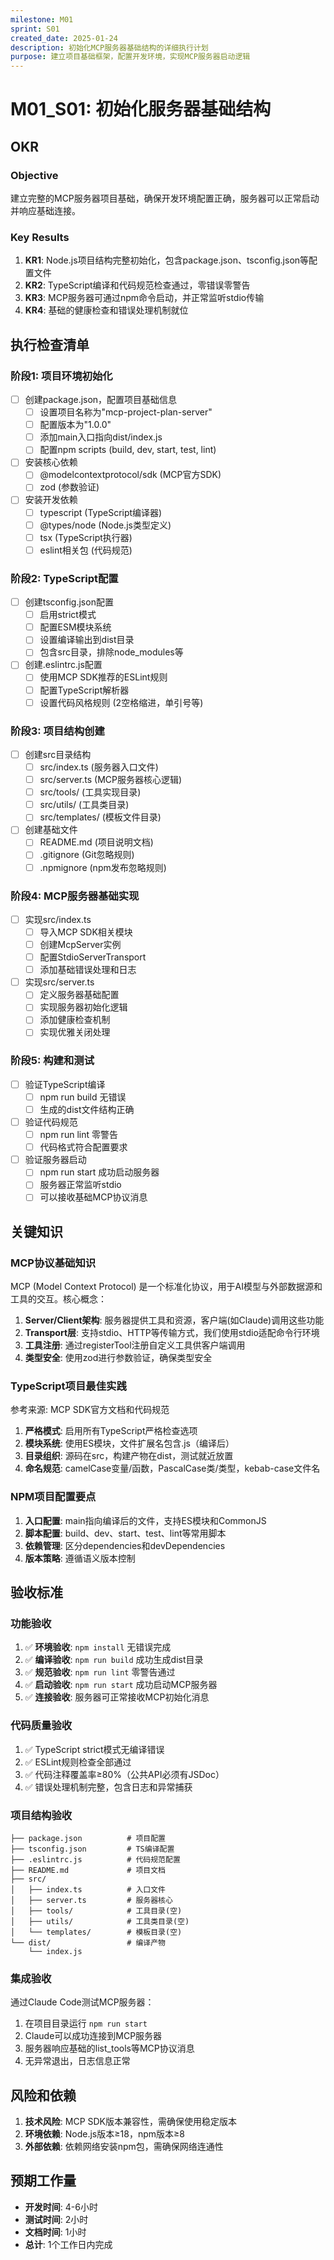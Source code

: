 ```yaml
---
milestone: M01
sprint: S01  
created_date: 2025-01-24
description: 初始化MCP服务器基础结构的详细执行计划
purpose: 建立项目基础框架，配置开发环境，实现MCP服务器启动逻辑
---
```


# M01_S01: 初始化服务器基础结构

## OKR

### Objective
建立完整的MCP服务器项目基础，确保开发环境配置正确，服务器可以正常启动并响应基础连接。

### Key Results
1. **KR1**: Node.js项目结构完整初始化，包含package.json、tsconfig.json等配置文件
2. **KR2**: TypeScript编译和代码规范检查通过，零错误零警告
3. **KR3**: MCP服务器可通过npm命令启动，并正常监听stdio传输
4. **KR4**: 基础的健康检查和错误处理机制就位

## 执行检查清单

### 阶段1: 项目环境初始化
- [ ] 创建package.json，配置项目基础信息
  - [ ] 设置项目名称为"mcp-project-plan-server"  
  - [ ] 配置版本为"1.0.0"
  - [ ] 添加main入口指向dist/index.js
  - [ ] 配置npm scripts (build, dev, start, test, lint)
- [ ] 安装核心依赖
  - [ ] @modelcontextprotocol/sdk (MCP官方SDK)
  - [ ] zod (参数验证)
- [ ] 安装开发依赖  
  - [ ] typescript (TypeScript编译器)
  - [ ] @types/node (Node.js类型定义)
  - [ ] tsx (TypeScript执行器)
  - [ ] eslint相关包 (代码规范)

### 阶段2: TypeScript配置
- [ ] 创建tsconfig.json配置
  - [ ] 启用strict模式
  - [ ] 配置ESM模块系统
  - [ ] 设置编译输出到dist目录
  - [ ] 包含src目录，排除node_modules等
- [ ] 创建.eslintrc.js配置
  - [ ] 使用MCP SDK推荐的ESLint规则
  - [ ] 配置TypeScript解析器
  - [ ] 设置代码风格规则 (2空格缩进，单引号等)

### 阶段3: 项目结构创建
- [ ] 创建src目录结构
  - [ ] src/index.ts (服务器入口文件)
  - [ ] src/server.ts (MCP服务器核心逻辑)
  - [ ] src/tools/ (工具实现目录)
  - [ ] src/utils/ (工具类目录)
  - [ ] src/templates/ (模板文件目录)
- [ ] 创建基础文件
  - [ ] README.md (项目说明文档)
  - [ ] .gitignore (Git忽略规则)
  - [ ] .npmignore (npm发布忽略规则)

### 阶段4: MCP服务器基础实现
- [ ] 实现src/index.ts
  - [ ] 导入MCP SDK相关模块
  - [ ] 创建McpServer实例
  - [ ] 配置StdioServerTransport
  - [ ] 添加基础错误处理和日志
- [ ] 实现src/server.ts
  - [ ] 定义服务器基础配置
  - [ ] 实现服务器初始化逻辑
  - [ ] 添加健康检查机制
  - [ ] 实现优雅关闭处理

### 阶段5: 构建和测试
- [ ] 验证TypeScript编译
  - [ ] npm run build 无错误
  - [ ] 生成的dist文件结构正确
- [ ] 验证代码规范
  - [ ] npm run lint 零警告
  - [ ] 代码格式符合配置要求
- [ ] 验证服务器启动
  - [ ] npm run start 成功启动服务器
  - [ ] 服务器正常监听stdio
  - [ ] 可以接收基础MCP协议消息

## 关键知识

### MCP协议基础知识
MCP (Model Context Protocol) 是一个标准化协议，用于AI模型与外部数据源和工具的交互。核心概念：

1. **Server/Client架构**: 服务器提供工具和资源，客户端(如Claude)调用这些功能
2. **Transport层**: 支持stdio、HTTP等传输方式，我们使用stdio适配命令行环境
3. **工具注册**: 通过registerTool注册自定义工具供客户端调用
4. **类型安全**: 使用zod进行参数验证，确保类型安全

### TypeScript项目最佳实践
参考来源: MCP SDK官方文档和代码规范

1. **严格模式**: 启用所有TypeScript严格检查选项
2. **模块系统**: 使用ES模块，文件扩展名包含.js（编译后）
3. **目录组织**: 源码在src，构建产物在dist，测试就近放置
4. **命名规范**: camelCase变量/函数，PascalCase类/类型，kebab-case文件名

### NPM项目配置要点  
1. **入口配置**: main指向编译后的文件，支持ES模块和CommonJS
2. **脚本配置**: build、dev、start、test、lint等常用脚本
3. **依赖管理**: 区分dependencies和devDependencies
4. **版本策略**: 遵循语义版本控制

## 验收标准

### 功能验收
1. ✅ **环境验收**: `npm install` 无错误完成
2. ✅ **编译验收**: `npm run build` 成功生成dist目录
3. ✅ **规范验收**: `npm run lint` 零警告通过
4. ✅ **启动验收**: `npm run start` 成功启动MCP服务器
5. ✅ **连接验收**: 服务器可正常接收MCP初始化消息

### 代码质量验收
1. ✅ TypeScript strict模式无编译错误
2. ✅ ESLint规则检查全部通过  
3. ✅ 代码注释覆盖率≥80%（公共API必须有JSDoc）
4. ✅ 错误处理机制完整，包含日志和异常捕获

### 项目结构验收
```
├── package.json          # 项目配置
├── tsconfig.json         # TS编译配置  
├── .eslintrc.js          # 代码规范配置
├── README.md             # 项目文档
├── src/
│   ├── index.ts          # 入口文件
│   ├── server.ts         # 服务器核心
│   ├── tools/            # 工具目录(空)
│   ├── utils/            # 工具类目录(空)
│   └── templates/        # 模板目录(空)  
└── dist/                 # 编译产物
    └── index.js
```

### 集成验收
通过Claude Code测试MCP服务器：
1. 在项目目录运行 `npm run start`
2. Claude可以成功连接到MCP服务器
3. 服务器响应基础的list_tools等MCP协议消息
4. 无异常退出，日志信息正常

## 风险和依赖
1. **技术风险**: MCP SDK版本兼容性，需确保使用稳定版本
2. **环境依赖**: Node.js版本≥18，npm版本≥8
3. **外部依赖**: 依赖网络安装npm包，需确保网络连通性

## 预期工作量
- **开发时间**: 4-6小时
- **测试时间**: 2小时  
- **文档时间**: 1小时
- **总计**: 1个工作日内完成